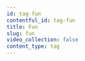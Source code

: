 ```yaml
---
id: tag-fun
contentful_id: tag-fun
title: Fun
slug: fun
video_collection: false
content_type: tag
---
```


